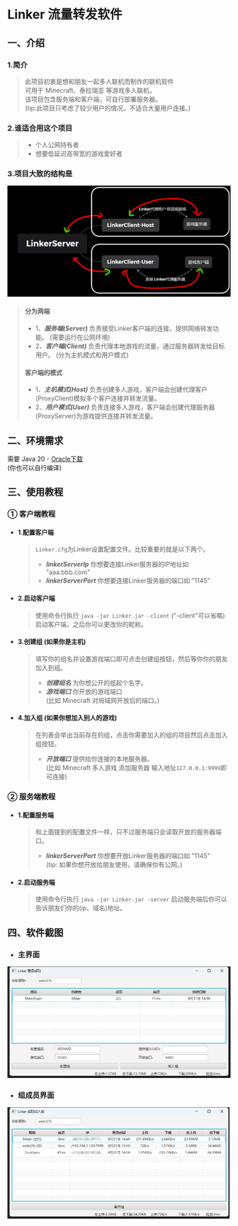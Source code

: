 # Linker 流量转发软件

## 一、介绍

### 1.简介

> 此项目初衷是想和朋友一起多人联机而制作的联机软件  
> 可用于 Minecraft、泰拉瑞亚 等游戏多人联机，  
> 该项目包含服务端和客户端，可自行部署服务器。  
> (tip:此项目只考虑了较少用户的情况，不适合大量用户连接。)

### 2.谁适合用这个项目

> * 个人公网持有者
> * 想要低延迟高带宽的游戏爱好者

### 3.项目大致的结构是

![alt 结构](./img/3.png)

> #### 分为两端
> * 1、***服务端(Server)*** 负责接受Linker客户端的连接，提供网络转发功能。 (需要运行在公网环境)
> * 2、***客户端(Client)*** 负责代理本地游戏的流量，通过服务器转发给目标用户。 (分为主机模式和用户模式)
> #### 客户端的模式
> * 1、***主机模式(Host)*** 负责创建多人游戏，客户端会创建代理客户(ProxyClient)模拟多个客户连接并转发流量。
> * 2、***用户模式(User)*** 负责连接多人游戏，客户端会创建代理服务器(ProxyServer)为游戏提供连接并转发流量。

## 二、环境需求

需要 Java 20 - [Oracle下载](https://www.oracle.com/java/technologies/downloads/#java20)  
(你也可以自行编译)

## 三、使用教程

### ① 客户端教程

* #### 1.配置客户端
  > ```Linker.cfg```为Linker设置配置文件。比较重要的就是以下两个。
  > - ***linkerServerIp*** 你想要连接Linker服务器的IP地址如 "aaa.bbb.com"
  > - ***linkerServerPort*** 你想要连接Linker服务器的端口如 "1145"
* #### 2.启动客户端
  > 使用命令行执行
  > ```java -jar Linker.jar -client``` ("-client"可以省略)
  > 启动客户端，之后你可以更改你的昵称。
* #### 3.创建组 (如果你是主机)
  > 填写你的组名并设置游戏端口即可点击创建组按钮，然后等你你的朋友加入到组。
  > - ***创建组名*** 为你想公开的组起个名字。
  > - ***游戏端口*** 你开放的游戏端口  
      (比如 Minecraft 对局域网开放后的端口。)
* #### 4.加入组 (如果你想加入别人的游戏)
  > 在列表会举出当前存在的组，点击你需要加入的组的项目然后点击加入组按钮。
  > - ***开放端口*** 提供给你连接的本地服务器。  
      (比如 Minecraft 多人游戏 添加服务器 输入地址```127.0.0.1:9999```即可连接)

### ② 服务端教程

* #### 1.配置服务端
  > 和上面提到的配置文件一样，只不过服务端只会读取开放的服务器端口。
  >
  > - ***linkerServerPort*** 你想要开放Linker服务器的端口如 "1145"  
      (tip: 如果你想开放给朋友使用，请确保你有公网。)
* #### 2.启动服务端
  >
  > 使用命令行执行
  > ```java -jar Linker.jar -server```
  > 启动服务端后你可以告诉朋友们你的(ip、域名)地址。

## 四、软件截图

* ### 主界面

![alt 主界面](./img/1.png)

* ### 组成员界面

![alt 组成员界面](./img/2.png)


